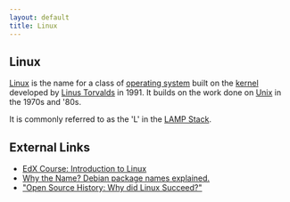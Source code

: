 ```yaml
---
layout: default
title: Linux
---
```


## Linux

[Linux](https://en.wikipedia.org/wiki/Linux) is the name for a class of [operating system](https://en.wikipedia.org/wiki/Operating_system) built on the [kernel](https://en.wikipedia.org/wiki/Linux_kernel) developed by [Linus Torvalds](https://en.wikipedia.org/wiki/Linus_Torvalds) in 1991. It builds on the work done on [Unix](../Unix) in the 1970s and '80s.

It is commonly referred to as the 'L' in the [LAMP Stack](LAMP_Stack).

External Links
--------------

-   [EdX Course: Introduction to Linux](https://www.edx.org/course/introduction-linux-linuxfoundationx-lfs101x-2)
-   [Why the Name? Debian package names explained.](https://wiki.debian.org/WhyTheName)
-   ["Open Source History: Why did Linux Succeed?"](http://thevarguy.com/open-source-application-software-companies/050415/open-source-history-why-did-linux-succeed)